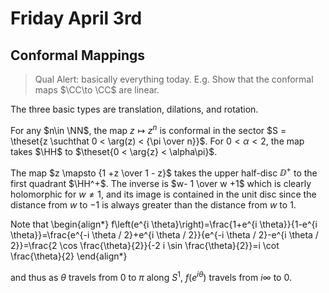 # Friday April 3rd

## Conformal Mappings

> Qual Alert: basically everything today.
> E.g. Show that the conformal maps $\CC\to \CC$ are linear.

The three basic types are translation, dilations, and rotation.

For any $n\in \NN$, the map $z\mapsto z^n$ is conformal in the sector $S = \theset{z \suchthat 0 < \arg(z) < {\pi \over n}}$.
For $0 < \alpha < 2$, the map takes $\HH$ to $\theset{0 < \arg{z} < \alpha\pi}$.

The map $z \mapsto {1 +z \over 1 - z}$ takes the upper half-disc $\DD^+$ to the first quadrant $\HH^+$.
The inverse is $w- 1 \over w +1$ which is clearly holomorphic for $w\neq 1$, and its image is contained in the unit disc since the distance from $w$ to $-1$ is always greater than the distance from $w$ to $1$.

Note that
\begin{align*}
f\left(e^{i \theta}\right)=\frac{1+e^{i \theta}}{1-e^{i \theta}}=\frac{e^{-i \theta / 2}+e^{i \theta / 2}}{e^{-i \theta / 2}-e^{i \theta / 2}}=\frac{2 \cos \frac{\theta}{2}}{-2 i \sin \frac{\theta}{2}}=i \cot \frac{\theta}{2}
\end{align*}

and thus as $\theta$ travels from $0$ to $\pi$ along $S^1$, $f(e^{i\theta})$ travels from $i\infty$ to 0.
